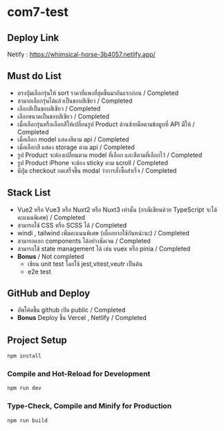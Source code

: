 # com7-test

## Deploy Link 
Netify : https://whimsical-horse-3b4057.netlify.app/

## Must do List

- ตรงปุ่มเลือกรุ่นให้ sort ราคาที่แพงที่สุดขึ้นมาอันแรกก่อน / Completed
- สามาถเลือกรุ่นได้แล้วเป็นขอบสีเขียว / Completed
- เลือกสีเป็นขอบสีเขียว / Completed
- เลือกขนาดเป็นขอบสีเขียว / Completed
- เมื่อเลือกรุ่นหรือเลือกสีให้เปลี่ยนรูป Product ด้านซ้ายมือตามข้อมูบที่ API มีให้ / Completed
- เมื่อเลือก model แสดงสีตาม api / Completed
- เมื่อเลือกสี แสดง storage ตาม api / Completed
- รูป Product จะต้องเปลี่ยนตาม model ที่เลือก และสีตามที่เลือกไว้ / Completed
- รูป Product iPhone จะต้อง sticky ตาม scroll / Completed
- มีปุ่ม checkout กดเสร็จขึ้น modal ว่าการสั่งซื้อสำเร็จ / Completed

## Stack List

- Vue2 หรือ Vue3 หรือ Nuxt2 หรือ Nuxt3 เท่านั้น (กรณีเขียนด้วย TypeScript จะได้คะแนนพิเศษ) / Completed
- สามารถใช้ CSS หรือ SCSS ได้ / Completed
- windi , tailwind เพิ่มคะแนนพิเศษ (เผื่ออยากใช้กันหน่ะนะ) / Completed
- สามารถแยก components ได้อย่างชัดเจน / Completed
- สามารถใช้ state management ได้ เช่น vuex หรือ pinia / Completed
- **Bonus**   / Not completed
    - เขียน unit test โดยใช้ jest,vitest,veutr เป็นต้น
    - e2e test
    
 ## GitHub and Deploy 

- อัพโค้ดขึ้น github เปิด public / Completed
- **Bonus** Deploy ขึ้น Vercel , Netlify  / Completed

## Project Setup

```sh
npm install
```

### Compile and Hot-Reload for Development

```sh
npm run dev
```

### Type-Check, Compile and Minify for Production

```sh
npm run build
```
